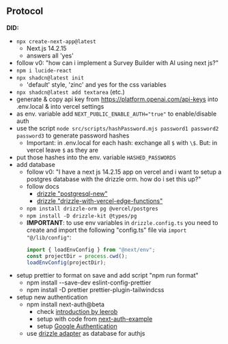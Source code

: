 ## Protocol

**DID:**

- `npx create-next-app@latest`
  - Next.js 14.2.15
  - answers all 'yes'
- follow v0: "how can i implement a Survey Builder with AI using next js?"
- `npm i lucide-react`
- `npx shadcn@latest init`
  - 'default' style, 'zinc' and yes for the css variables
- `npx shadcn@latest add textarea` (etc.)
- generate & copy api key from https://platform.openai.com/api-keys into .env.local & into vercel settings
- as env. variable add `NEXT_PUBLIC_ENABLE_AUTH="true"` to enable/disable auth
- use the script `node src/scripts/hashPassword.mjs password1 password2 password3` to generate password hashes
  - Important: in .env.local for each hash: exchange all `$` with `\$`. But: in vercel leave `$` as they are
- put those hashes into the env. variable `HASHED_PASSWORDS`
- add database
  - follow v0: "I have a next js 14.2.15 app on vercel and i want to setup a postgres database with the drizzle orm. how do i set this up?"
  - follow docs
    - [drizzle "postgresql-new"](https://orm.drizzle.team/docs/get-started/postgresql-new)
    - [drizzle "drizzle-with-vercel-edge-functions"](https://orm.drizzle.team/docs/tutorials/drizzle-with-vercel-edge-functions#vercel-postgres)
  - `npm install drizzle-orm pg @vercel/postgres`
  - `npm install -D drizzle-kit @types/pg`
  - **IMPORTANT**: to use env variables in `drizzle.config.ts` you need to create and import the following "config.ts" file via `import "@/lib/config"`:
    ```ts
    import { loadEnvConfig } from "@next/env";
    const projectDir = process.cwd();
    loadEnvConfig(projectDir);
    ```
- setup prettier to format on save and add script "npm run format"
  - npm install --save-dev eslint-config-prettier
  - npm install -D prettier prettier-plugin-tailwindcss
- setup new authentication
  - npm install next-auth@beta
    - check [introduction by leerob](https://www.youtube.com/watch?v=DJvM2lSPn6w&list=LL&index=5&t=601s)
    - setup with code from [next-auth-example](https://github.com/nextauthjs/next-auth-example/)
    - setup [Google Authentication](https://www.telerik.com/blogs/how-to-implement-google-authentication-nextjs-app-using-nextauth)
  - use [drizzle adapter](https://authjs.dev/getting-started/adapters/drizzle) as database for authjs
